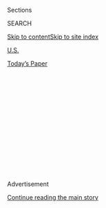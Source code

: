 <div id="app">

<div>

<div>

<div>

<div class="NYTAppHideMasthead css-1q2w90k e1suatyy0">

<div class="section css-ui9rw0 e1suatyy2">

<div class="css-eph4ug er09x8g0">

<div class="css-6n7j50">

</div>

<span class="css-1dv1kvn">Sections</span>

<div class="css-10488qs">

<span class="css-1dv1kvn">SEARCH</span>

</div>

[Skip to content](#site-content)[Skip to site
index](#site-index)

</div>

<div id="masthead-section-label" class="css-1wr3we4 eaxe0e00">

[U.S.](https://www.nytimes3xbfgragh.onion/section/us)

</div>

<div class="css-10698na e1huz5gh0">

</div>

</div>

<div id="masthead-bar-one" class="section hasLinks css-15hmgas e1csuq9d3">

<div class="css-uqyvli e1csuq9d0">

</div>

<div class="css-1uqjmks e1csuq9d1">

</div>

<div class="css-9e9ivx">

[](https://myaccount.nytimes3xbfgragh.onion/auth/login?response_type=cookie&client_id=vi)

</div>

<div class="css-1bvtpon e1csuq9d2">

[Today’s
Paper](https://www.nytimes3xbfgragh.onion/section/todayspaper)

</div>

</div>

</div>

</div>

<div data-aria-hidden="false">

<div id="site-content" data-role="main">

<div>

<div class="css-1aor85t" style="opacity:0.000000001;z-index:-1;visibility:hidden">

<div class="css-1hqnpie">

<div class="css-epjblv">

<span class="css-17xtcya">[U.S.](/section/us)</span><span class="css-x15j1o">|</span><span class="css-fwqvlz">John
Lewis, Son of Alabama, Makes His Last Journey
Home</span>

</div>

<div class="css-k008qs">

<div class="css-1iwv8en">

<span class="css-18z7m18"></span>

<div>

</div>

</div>

<span class="css-1n6z4y">https://nyti.ms/3g2ajPQ</span>

<div class="css-1705lsu">

<div class="css-4xjgmj">

<div class="css-4skfbu" data-role="toolbar" data-aria-label="Social Media Share buttons, Save button, and Comments Panel with current comment count" data-testid="share-tools">

  - 
  - 
  - 
  - 
    
    <div class="css-6n7j50">
    
    </div>

  - 
  - 

</div>

</div>

</div>

</div>

</div>

</div>

<div id="NYT_TOP_BANNER_REGION" class="css-13pd83m">

</div>

<div id="top-wrapper" class="css-1sy8kpn">

<div id="top-slug" class="css-l9onyx">

Advertisement

</div>

[Continue reading the main
story](#after-top)

<div class="ad top-wrapper" style="text-align:center;height:100%;display:block;min-height:250px">

<div id="top" class="place-ad" data-position="top" data-size-key="top">

</div>

</div>

<div id="after-top">

</div>

</div>

<div>

<div id="sponsor-wrapper" class="css-1hyfx7x">

<div id="sponsor-slug" class="css-19vbshk">

Supported by

</div>

[Continue reading the main
story](#after-sponsor)

<div id="sponsor" class="ad sponsor-wrapper" style="text-align:center;height:100%;display:block">

</div>

<div id="after-sponsor">

</div>

</div>

<div class="css-186x18t">

</div>

<div class="css-1vkm6nb ehdk2mb0">

# John Lewis, Son of Alabama, Makes His Last Journey Home

</div>

Days of memorials for the congressman and civil rights figure began in
Troy, the small Alabama town where he was raised. “Rest well,” one of
his sisters said.

![<span class="css-16f3y1r e13ogyst0">Siblings of Representative John
Lewis spoke at his memorial service in his hometown of Troy, Ala.,
remembering him as a leader of the civil rights movement and urging
people to “keep John’s legacy
alive.”</span><span class="css-cch8ym"><span class="css-1dv1kvn">Credit</span><span class="css-cnj6d5 e1z0qqy90" itemprop="copyrightHolder"><span class="css-1ly73wi e1tej78p0">Credit...</span><span>Nicole
Craine for The New York
Times</span></span></span>](https://static01.graylady3jvrrxbe.onion/images/2020/07/25/us/25lewis-memorial-1/merlin_174939324_b99d22b9-07b3-46cd-b132-7406ba9638ec-videoSixteenByNine3000.jpg)

<div class="css-18e8msd">

<div class="css-vp77d3 epjyd6m0">

<div class="css-1baulvz">

By [<span class="css-1baulvz last-byline" itemprop="name">Rick
Rojas</span>](https://www.nytimes3xbfgragh.onion/by/rick-rojas)

</div>

</div>

  - 
    
    <div class="css-ld3wwf e16638kd2">
    
    July 25,
    2020
    
    </div>

  - 
    
    <div class="css-4xjgmj">
    
    <div class="css-d8bdto" data-role="toolbar" data-aria-label="Social Media Share buttons, Save button, and Comments Panel with current comment count" data-testid="share-tools">
    
      - 
      - 
      - 
      - 
        
        <div class="css-6n7j50">
        
        </div>
    
      - 
      - 
    
    </div>
    
    </div>

</div>

</div>

<div class="section meteredContent css-1r7ky0e" name="articleBody" itemprop="articleBody">

<div class="css-1fanzo5 StoryBodyCompanionColumn">

<div class="css-53u6y8">

TROY, Ala. — In the coming days, [John
Lewis](https://www.nytimes3xbfgragh.onion/2020/07/25/us/john-lewis-memorial-service.html)
will be brought to the halls of power. He will lie in state in the
Capitol in Washington, as well as in the statehouses in Alabama and
Georgia. He will be mourned by lawmakers and governors and the many
other influential figures he came to know during more than 30 years in
Congress.

But before all that, he came home.

“You know now when I look at all the accolades, the pictures I see all
the time, I think about where he came from,” Ethel Mae Tyner, Mr.
Lewis’s sister, said of her brother, the Georgia congressman and civil
rights leader, during a memorial service on Saturday in Troy, Ala., the
small town where he grew up on a farm raising cotton.

His brothers and sisters shared their pride in seeing how Mr. Lewis, who
died on July 17 at the age of 80, ascended and in the work he did along
the way. But while the world knew John Lewis the activist and
congressman, his family sought to memorialize the brother they called
Robert, his middle name, used only by those closest to him.

Robert, they said, was the boy who wanted to be a pastor and preached to
the chickens on the farm. Robert was one who was afraid of thunder and
lightning, dashing inside whenever storm clouds would fill the sky. They
saw Robert grow into the man who, as Mr. Lewis always put it, looked to
stir “good trouble.”

</div>

</div>

<div class="css-1fanzo5 StoryBodyCompanionColumn">

<div class="css-53u6y8">

His brother Samuel Lewis remembered when he left home. “Mother told him
not to get in trouble, not to get in the way,” he recalled. “We all know
that John got in trouble, got in the way, but it was a good trouble.”

The memorial service, which drew a crowd to the campus of Troy
University, was the start of a series of tributes that mirrored Mr.
Lewis’s path through life. It began on Saturday with a final journey to
his home state of Alabama, and on Sunday, his body will be carried
across the Edmund Pettus Bridge in Selma, Ala., where he helped lead the
demonstrators beaten down by the authorities as they marched on March 7,
1965.

He will lie in state at the U.S. Capitol on Monday and Tuesday, and on
Wednesday, he will be brought to the Georgia Capitol in Atlanta. On
Thursday, his funeral will be held in Ebenezer Baptist Church, a
sanctuary in Atlanta with deep ties to the civil rights movement, as it
had been the home of the Rev. Dr. Martin Luther King Jr.

On Saturday, the crowd in Troy, a city of roughly 19,000 people
southeast of Montgomery, was most likely smaller than it would have been
had the coronavirus not been a factor. His family asked people to not
travel long distances to come. Still, there was a robust assembly, which
formed a line wrapping around the floor of the arena.

Bruce W. Griggs came from Atlanta with what he declared to be the
world’s biggest sympathy card, standing eight feet tall. He called
people over as they walked inside, asking them to sign it. He would be
driving the card to Selma, then Washington and back to Atlanta.

</div>

</div>

<div class="css-1fanzo5 StoryBodyCompanionColumn">

<div class="css-53u6y8">

He had made similar cards for George Floyd and Secoriea
Turner,[the 8-year-old girl who was recently killed in
Atlanta](https://www.nytimes3xbfgragh.onion/2020/07/06/us/atlanta-mayor-8-year-old-killed.html)
near the same site where Rayshard Brooks was fatally shot by the police
in June, spurring protests in the city.

This was different. “I didn’t know George Floyd,” he said. “I didn’t
know Secoriea. This is personal.”

Mr. Griggs said that he had known the congressman since 1995, and that
Mr. Lewis had gone out of his way to support the young men who
participated in a mentoring program Mr. Griggs runs.

As one person after the next came up to sign, he pointed out the message
that stuck out to him the most, which was written in the form of a poem:

*Time to come home, dear brother*  
*Your tour of duty through*  
*You’ve given as much as anyone*  
*Could be expected to do.*

“Now God has taken home another soldier, the last of the soldiers,” Mr.
Griggs said.

A roster of pastors and local officials were among the speakers.

“I have frankly never felt more unworthy to be in front of a
microphone,” Jason Reeves, Troy’s mayor, said during the memorial
service.

He said that he had seen some of Mr. Lewis’s academic records, where a
teacher wrote that he “appears shy but verbally says he is going on to
school to be somebody.”

</div>

</div>

<div class="css-1fanzo5 StoryBodyCompanionColumn">

<div class="css-53u6y8">

“I thought about that word, ‘be,’ and how ‘be’ is not only a linking
verb, it’s an action verb,” he said. “I think about all the actions he
had taken and the example he had been and the courage that it took to do
those things.”

Mr. Lewis’s family also recalled a caring brother who regularly called
to check in, calls they welcomed even if they came late at night.

The night before he died, in the last conversations he had with some of
them, he asked about his nieces and nephews.

“To my brother Robert,” Ms. Tyner, his sister, said, “this is not a
goodbye. It’s just a different kind of hello.”

“Rest well, Robert,” she added. “Rest well.”

</div>

</div>

<div>

</div>

</div>

<div>

</div>

<div>

</div>

<div>

</div>

<div>

<div id="bottom-wrapper" class="css-1ede5it">

<div id="bottom-slug" class="css-l9onyx">

Advertisement

</div>

[Continue reading the main
story](#after-bottom)

<div id="bottom" class="ad bottom-wrapper" style="text-align:center;height:100%;display:block;min-height:90px">

</div>

<div id="after-bottom">

</div>

</div>

</div>

</div>

</div>

## Site Index

<div>

</div>

## Site Information Navigation

  - [© <span>2020</span> <span>The New York Times
    Company</span>](https://help.nytimes3xbfgragh.onion/hc/en-us/articles/115014792127-Copyright-notice)

<!-- end list -->

  - [NYTCo](https://www.nytco.com/)
  - [Contact
    Us](https://help.nytimes3xbfgragh.onion/hc/en-us/articles/115015385887-Contact-Us)
  - [Work with us](https://www.nytco.com/careers/)
  - [Advertise](https://nytmediakit.com/)
  - [T Brand Studio](http://www.tbrandstudio.com/)
  - [Your Ad
    Choices](https://www.nytimes3xbfgragh.onion/privacy/cookie-policy#how-do-i-manage-trackers)
  - [Privacy](https://www.nytimes3xbfgragh.onion/privacy)
  - [Terms of
    Service](https://help.nytimes3xbfgragh.onion/hc/en-us/articles/115014893428-Terms-of-service)
  - [Terms of
    Sale](https://help.nytimes3xbfgragh.onion/hc/en-us/articles/115014893968-Terms-of-sale)
  - [Site
    Map](https://spiderbites.nytimes3xbfgragh.onion)
  - [Help](https://help.nytimes3xbfgragh.onion/hc/en-us)
  - [Subscriptions](https://www.nytimes3xbfgragh.onion/subscription?campaignId=37WXW)

</div>

</div>

</div>

</div>

